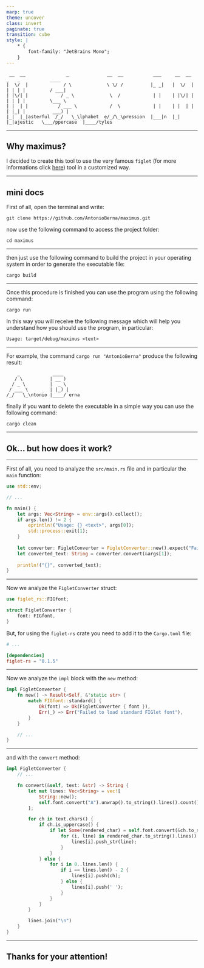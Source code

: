 ```yaml
---
marp: true
theme: uncover
class: invert
paginate: true
transition: cube
style: |
    * {
        font-family: "JetBrains Mono";
    }
---
```


```
 __  __               _              __  __           ___     __  __           _   _           ____       
|  \/  |             / \             \ \/ /          |_ _|   |  \/  |         | | | |         / ___|      
| |\/| |            / _ \             \  /            | |    | |\/| |         | | | |         \___ \      
| |  | |           / ___ \            /  \            | |    | |  | |         | |_| |          ___) |     
|_|  |_|asterful  /_/   \_\lphabet  e/_/\_\pression  |___|n  |_|  |_|ajestic   \___/ppercase  |____/tyles
```

---

## Why maximus?

I decided to create this tool to use the very famous `figlet` (for more informations click [here](https://github.com/cmatsuoka/figlet)) tool in a customized way.

---

## mini docs

First of all, open the terminal and write:

```
git clone https://github.com/AntonioBerna/maximus.git
```

now use the following command to access the project folder:

```
cd maximus
```

---

then just use the following command to build the project in your operating system in order to generate the executable file:

```
cargo build
```

---

Once this procedure is finished you can use the program using the following command:

```
cargo run
```

In this way you will receive the following message which will help you understand how you should use the program, in particular:

```
Usage: target/debug/maximus <text>
```

---

For example, the command `cargo run "AntonioBerna"` produce the following result:

```
    _            ____      
   / \          | __ )     
  / _ \         |  _ \     
 / ___ \        | |_) |    
/_/   \_\ntonio |____/ erna
```

finally if you want to delete the executable in a simple way you can use the following command:

```
cargo clean
```

---

## Ok... but how does it work?
---

First of all, you need to analyze the `src/main.rs` file and in particular the `main` function:

```rust
use std::env;

// ...

fn main() {
    let args: Vec<String> = env::args().collect();
    if args.len() != 2 {
        eprintln!("Usage: {} <text>", args[0]);
        std::process::exit(1);
    }
    
    let converter: FigletConverter = FigletConverter::new().expect("Failed to create FIGlet converter");
    let converted_text: String = converter.convert(&args[1]);
    
    println!("{}", converted_text);
}
```

---

Now we analyze the `FigletConverter` struct:

```rust
use figlet_rs::FIGfont;

struct FigletConverter {
    font: FIGfont,
}
```

But, for using the `figlet-rs` crate you need to add it to the `Cargo.toml` file:

```toml
# ...

[dependencies]
figlet-rs = "0.1.5"
```

---

Now we analyze the `impl` block with the `new` method:

```rust
impl FigletConverter {
    fn new() -> Result<Self, &'static str> {
        match FIGfont::standard() {
            Ok(font) => Ok(FigletConverter { font }),
            Err(_) => Err("Failed to load standard FIGlet font"),
        }
    }

    // ...
}
```

---

and with the `convert` method:

```rust
impl FigletConverter {
    // ...

    fn convert(&self, text: &str) -> String {
        let mut lines: Vec<String> = vec![
            String::new();
            self.font.convert("A").unwrap().to_string().lines().count()
        ];

        for ch in text.chars() {
            if ch.is_uppercase() {
                if let Some(rendered_char) = self.font.convert(&ch.to_string()) {
                    for (i, line) in rendered_char.to_string().lines().enumerate() {
                        lines[i].push_str(line);
                    }
                }
            } else {
                for i in 0..lines.len() {
                    if i == lines.len() - 2 {
                        lines[i].push(ch);
                    } else {
                        lines[i].push(' ');
                    }
                }
            }
        }

        lines.join("\n")
    }
}
```

---

## Thanks for your attention!